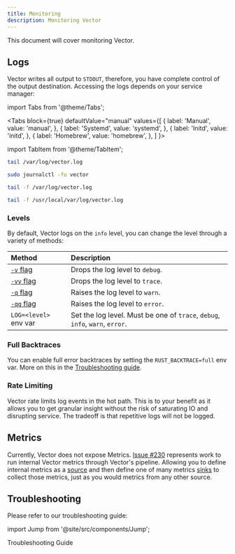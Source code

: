 ```yaml
---
title: Monitoring
description: Monitoring Vector
---
```


This document will cover monitoring Vector.

## Logs

Vector writes all output to `STDOUT`, therefore, you have complete control of
the output destination. Accessing the logs depends on your service manager:

import Tabs from '@theme/Tabs';

<Tabs
  block={true}
  defaultValue="manual"
  values={[
    { label: 'Manual', value: 'manual', },
    { label: 'Systemd', value: 'systemd', },
    { label: 'Initd', value: 'initd', },
    { label: 'Homebrew', value: 'homebrew', },
  ]
}>

import TabItem from '@theme/TabItem';

<TabItem value="manual">

```bash
tail /var/log/vector.log
```

</TabItem>
<TabItem value="systemd">

```bash
sudo journalctl -fu vector
```

</TabItem>
<TabItem value="initd">

```bash
tail -f /var/log/vector.log
```

</TabItem>
<TabItem value="homebrew">

```bash
tail -f /usr/local/var/log/vector.log
```

</TabItem>
</Tabs>

### Levels

By default, Vector logs on the `info` level, you can change the level through
a variety of methods:

| Method | Description |
| :----- | :---------- |
| [`-v` flag][docs.process-management#flags] | Drops the log level to `debug`. |
| [`-vv` flag][docs.process-management#flags] | Drops the log level to `trace`. |
| [`-q` flag][docs.process-management#flags] | Raises the log level to `warn`. |
| [`-qq` flag][docs.process-management#flags] | Raises the log level to `error`. |
| `LOG=<level>` env var | Set the log level. Must be one of `trace`, `debug`, `info`, `warn`, `error`. |

### Full Backtraces

You can enable full error backtraces by setting the  `RUST_BACKTRACE=full` env
var. More on this in the [Troubleshooting guide][docs.troubleshooting].

### Rate Limiting

Vector rate limits log events in the hot path. This is to your benefit as
it allows you to get granular insight without the risk of saturating IO
and disrupting service. The tradeoff is that repetitive logs will not be logged.

## Metrics

Currently, Vector does not expose Metrics. [Issue #230][urls.issue_230]
represents work to run internal Vector metrics through Vector's pipeline.
Allowing you to define internal metrics as a [source][docs.sources] and
then define one of many metrics [sinks][docs.sinks] to collect those metrics,
just as you would metrics from any other source.

## Troubleshooting

Please refer to our troubleshooting guide:

import Jump from '@site/src/components/Jump';

<Jump to="/docs/guides/troubleshooting">Troubleshooting Guide</Jump>


[docs.process-management#flags]: /docs/administration/process-management#flags
[docs.sinks]: /docs/reference/sinks
[docs.sources]: /docs/reference/sources
[docs.troubleshooting]: /docs/setup/guides/troubleshooting
[urls.issue_230]: https://github.com/timberio/vector/issues/230
